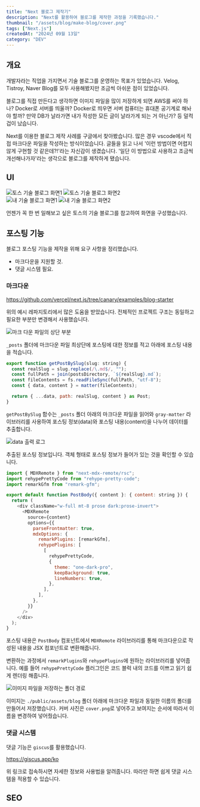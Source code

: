 ```yaml
---
title: "Next 블로그 제작기"
description: "Next를 활용하여 블로그를 제작한 과정을 기록했습니다."
thumbnail: "/assets/blog/make-blog/cover.png"
tags: ["Next.js"]
createdAt: "2024년 09월 13일"
category: "DEV"
---
```


## 개요

개발자라는 직업을 가지면서 기술 블로그를 운영하는 목표가 있었습니다.
Velog, Tistroy, Naver Blog를 모두 사용해봤지만 조금씩 아쉬운 점이 있었습니다.

블로그를 직접 만든다고 생각하면 이미지 파일을 많이 저장하게 되면 AWS를 써야 하나? Docker로 서버를 띄울까? Docker로 띄우면 서버 컴퓨터는 휴대폰 공기계로 해놔야 할까? 만약 DB가 날라가면 내가 작성한 모든 글이 날라가게 되는 거 아닌가? 등 덜컥 겁이 났습니다.

Next를 이용한 블로그 제작 사례를 구글에서 찾아봤습니다. 많은 경우 vscode에서 직접 마크다운 파일을 작성하는 방식이었습니다.
글들을 읽고 나서 '이런 방법이면 어렵지 않게 구현할 것 같은데?!'라는 자신감이 생겼습니다.
'일단 이 방법으로 사용하고 조금씩 개선해나가자'라는 생각으로 블로그를 제작하게 됐습니다.

## UI

<div style={{display: 'flex', jsutifyContent: 'space-between', aligItems: 'center'}}>
    <img src="/assets/blog/make-blog/1.png" alt="토스 기술 블로그 화면1" style={{width: '65%'}}/>
    <img src="/assets/blog/make-blog/2.png" alt="토스 기술 블로그 화면2" style={{width: '35%'}}/>
</div>
<div style={{display: 'flex', jsutifyContent: 'space-between', aligItems: 'center'}}>
    <img src="/assets/blog/make-blog/3.png" alt="내 기술 블로그 화면1" style={{width: '65%'}}/>
    <img src="/assets/blog/make-blog/4.png" alt="내 기술 블로그 화면2" style={{width: '35%'}}/>
</div>

언젠가 꼭 한 번 일해보고 싶은 토스의 기술 블로그를 참고하여 화면을 구성했습니다.

## 포스팅 기능

블로그 포스팅 기능을 제작을 위해 요구 사항을 정리했습니다.

- 마크다운을 지원할 것.
- 댓글 시스템 필요.

### 마크다운

https://github.com/vercel/next.js/tree/canary/examples/blog-starter

위의 예시 레파지토리에서 많은 도움을 받았습니다. 전체적인 프로젝트 구조는 동일하고 필요한 부분만 변경해서 사용했습니다.

![마크 다운 파일의 상단 부분](/assets/blog/make-blog/5.png)

`_posts` 폴더에 마크다운 파일 최상단에 포스팅에 대한 정보를 적고 아래에 포스팅 내용을 적습니다.

```js
export function getPostBySlug(slug: string) {
  const realSlug = slug.replace(/\.md$/, "");
  const fullPath = join(postsDirectory, `${realSlug}.md`);
  const fileContents = fs.readFileSync(fullPath, "utf-8");
  const { data, content } = matter(fileContents);

  return { ...data, path: realSlug, content } as Post;
}
```

`getPostBySlug` 함수는 `_posts` 폴더 아래의 마크다운 파일을 읽어와 `gray-matter` 라이브러리를 사용하여 포스팅 정보(data)와 포스팅 내용(content)을 나누어 데이터를 추출합니다.

![data 출력 로그](/assets/blog/make-blog/6.png)

추출된 포스팅 정보입니다.
객체 형태로 포스팅 정보가 들어가 있는 것을 확인할 수 있습니다.

```js
import { MDXRemote } from "next-mdx-remote/rsc";
import rehypePrettyCode from "rehype-pretty-code";
import remarkGfm from "remark-gfm";

export default function PostBody({ content }: { content: string }) {
  return (
    <div className="w-full mt-8 prose dark:prose-invert">
      <MDXRemote
        source={content}
        options={{
          parseFrontmatter: true,
          mdxOptions: {
            remarkPlugins: [remarkGfm],
            rehypePlugins: [
              [
                rehypePrettyCode,
                {
                  theme: "one-dark-pro",
                  keepBackground: true,
                  lineNumbers: true,
                },
              ],
            ],
          },
        }}
      />
    </div>
  );
}
```

포스팅 내용은 `PostBody` 컴포넌트에서 `MDXRemote` 라이브러리를 통해 마크다운으로 작성된 내용을 JSX 컴포넌트로 변환해줍니다.

변환하는 과정에서 `remarkPlugins`와 `rehypePlugins`에 원하는 라이브러리를 넣어줍니다. 예를 들어 `rehypePrettyCode` 플러그인은 코드 블럭 내의 코드를 이쁘고 읽기 쉽게 렌더링 해줍니다.

![이미지 파일을 저장하는 폴더 경로](/assets/blog/make-blog/7.png)

이미지는 `./public/assets/blog` 폴더 아래에 마크다운 파일과 동일한 이름의 폴더를 만들어서 저장했습니다.
커버 사진은 `cover.png`로 넣어주고 보여지는 순서에 따라서 이름을 변경하여 넣어줬습니다.

### 댓글 시스템

댓글 기능은 `giscus`를 활용했습니다.

https://giscus.app/ko

위 링크로 접속하시면 자세한 정보와 사용법을 알려줍니다.
따라만 하면 쉽게 댓글 시스템을 적용할 수 있습니다.

## SEO
